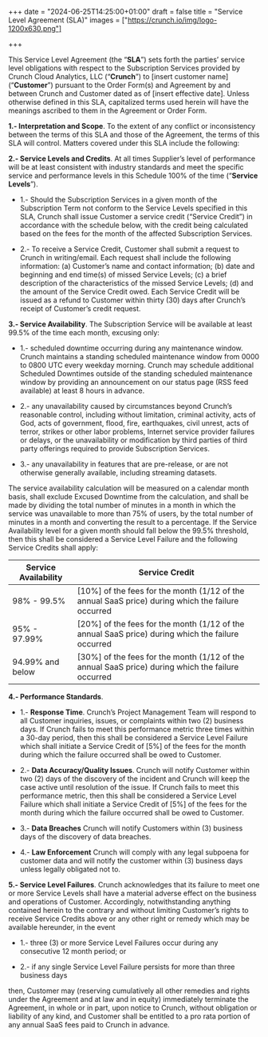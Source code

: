 +++
date = "2024-06-25T14:25:00+01:00"
draft = false
title = "Service Level Agreement (SLA)"
images = ["https://crunch.io/img/logo-1200x630.png"]

+++

This Service Level Agreement (the “**SLA**”) sets forth the parties’ service level obligations with respect to the Subscription Services provided by Crunch Cloud Analytics, LLC (“**Crunch**”) to [insert customer name] (“**Customer**”) pursuant to the Order Form(s) and Agreement by and between Crunch and Customer dated as of [insert effective date]. Unless otherwise defined in this SLA, capitalized terms used herein will have the meanings ascribed to them in the Agreement or Order Form.

**1.- Interpretation and Scope**. To the extent of any conflict or inconsistency between the terms of this SLA and those of the Agreement, the terms of this SLA will control. Matters covered under this SLA include the following:

**2.- Service Levels and Credits**. At all times Supplier’s level of performance will be at least consistent with industry standards and meet the specific service and performance levels in this Schedule 100% of the time (“**Service Levels**”).

  * 1.- Should the Subscription Services in a given month of the Subscription Term not conform to the Service Levels specified in this SLA, Crunch shall issue Customer a service credit (“Service Credit”) in accordance with the schedule below, with the credit being calculated based on the fees for the month of the affected Subscription Services.

  * 2.- To receive a Service Credit, Customer shall submit a request to Crunch in writing/email. Each request shall include the following information: (a) Customer’s name and contact information; (b) date and beginning and end time(s) of missed Service Levels; (c) a brief description of the characteristics of the missed Service Levels; (d) and the amount of the Service Credit owed. Each Service Credit will be issued as a refund to Customer within thirty (30) days after Crunch’s receipt of Customer’s credit request.

**3.- Service Availability**. The Subscription Service will be available at least 99.5% of the time each month, excusing only:

  * 1.- scheduled downtime occurring during any maintenance window. Crunch maintains a standing scheduled maintenance window from 0000 to 0800 UTC every weekday morning. Crunch may schedule additional Scheduled Downtimes outside of the standing scheduled maintenance window by providing an announcement on our status page (RSS feed available) at least 8 hours in advance.

  * 2.- any unavailability caused by circumstances beyond Crunch’s reasonable control, including without limitation, criminal activity, acts of God, acts of government, flood, fire, earthquakes, civil unrest, acts of terror, strikes or other labor problems, Internet service provider failures or delays, or the unavailability or modification by third parties of third party offerings required to provide Subscription Services.

  * 3.- any unavailability in features that are pre-release, or are not otherwise generally available, including streaming datasets.

The service availability calculation will be measured on a calendar month basis, shall exclude Excused Downtime from the calculation, and shall be made by dividing the total number of minutes in a month in which the service was unavailable to more than 75% of users, by the total number of minutes in a month and converting the result to a percentage. If the Service Availability level for a given month should fall below the 99.5% threshold, then this shall be considered a Service Level Failure and the following Service Credits shall apply:

| Service Availability | Service Credit |
|---|---|
| 98% - 99.5% | [10%] of the fees for the month (1/12 of the annual SaaS price) during which the failure occurred |
| 95% - 97.99% | [20%] of the fees for the month (1/12 of the annual SaaS price) during which the failure occurred |
| 94.99% and below | [30%] of the fees for the month (1/12 of the annual SaaS price) during which the failure occurred |

**4.- Performance Standards**.

  * 1.- **Response Time**. Crunch’s Project Management Team will respond to all Customer inquiries, issues, or complaints within two (2) business days. If Crunch fails to meet this performance metric three times within a 30-day period, then this shall be considered a Service Level Failure which shall initiate a Service Credit of [5%] of the fees for the month during which the failure occurred shall be owed to Customer.

  * 2.- **Data Accuracy/Quality Issues**. Crunch will notify Customer within two (2) days of the discovery of the incident and Crunch will keep the case active until resolution of the issue. If Crunch fails to meet this performance metric, then this shall be considered a Service Level Failure which shall initiate a Service Credit of [5%] of the fees for the month during which the failure occurred shall be owed to Customer.

  * 3.- **Data Breaches** Crunch will notify Customers within (3) business days of the discovery of data breaches.

  * 4.- **Law Enforcement** Crunch will comply with any legal subpoena for customer data and will notify the customer within (3) business days unless legally obligated not to.

**5.- Service Level Failures**. Crunch acknowledges that its failure to meet one or more Service Levels shall have a material adverse effect on the business and operations of Customer. Accordingly, notwithstanding anything contained herein to the contrary and without limiting Customer’s rights to receive Service Credits above or any other right or remedy which may be available hereunder, in the event

  * 1.- three (3) or more Service Level Failures occur during any consecutive 12 month period; or

  * 2.- if any single Service Level Failure persists for more than three business days

then, Customer may (reserving cumulatively all other remedies and rights under the Agreement and at law and in equity) immediately terminate the Agreement, in whole or in part, upon notice to Crunch, without obligation or liability of any kind, and Customer shall be entitled to a pro rata portion of any annual SaaS fees paid to Crunch in advance.
